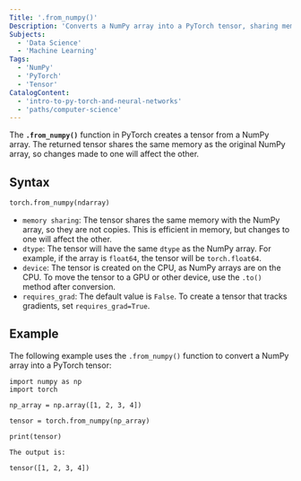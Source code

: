```yaml
---
Title: '.from_numpy()'
Description: 'Converts a NumPy array into a PyTorch tensor, sharing memory between both and changes to one affect the other.'
Subjects:
  - 'Data Science'
  - 'Machine Learning'
Tags:
  - 'NumPy'
  - 'PyTorch'
  - 'Tensor'
CatalogContent:
  - 'intro-to-py-torch-and-neural-networks'
  - 'paths/computer-science'
---
```


The **`.from_numpy()`** function in PyTorch creates a tensor from a NumPy array. The returned tensor shares the same memory as the original NumPy array, so changes made to one will affect the other.

## Syntax

```python
torch.from_numpy(ndarray)
```

- `memory sharing`: The tensor shares the same memory with the NumPy array, so they are not copies. This is efficient in memory, but changes to one will affect the other.
- `dtype`: The tensor will have the same `dtype` as the NumPy array. For example, if the array is `float64`, the tensor will be `torch.float64`.
- `device`: The tensor is created on the CPU, as NumPy arrays are on the CPU. To move the tensor to a GPU or other device, use the `.to()` method after conversion.
- `requires_grad`: The default value is `False`. To create a tensor that tracks gradients, set `requires_grad=True`.

## Example

The following example uses the `.from_numpy()` function to convert a NumPy array into a PyTorch tensor:
```
import numpy as np
import torch

np_array = np.array([1, 2, 3, 4])

tensor = torch.from_numpy(np_array)

print(tensor)
```
```
The output is:
```
```
tensor([1, 2, 3, 4])
```
